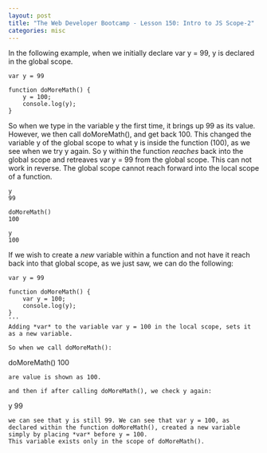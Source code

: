 ```yaml
---
layout: post
title: "The Web Developer Bootcamp - Lesson 150: Intro to JS Scope-2"
categories: misc
---
```


In the following example, when we initially declare var y = 99, y is declared in the global scope.
```
var y = 99

function doMoreMath() {
    y = 100;
    console.log(y);
}
```

So when we type in the variable y the first time, it brings up 99 as its value.
However, we then call doMoreMath(), and get back 100. This changed the variable y of the global scope to what y is inside the function (100),
as we see when we try y again.
So y within the function *reaches* back into the global scope and retreaves var y = 99 from the global scope. This can not work in reverse. The global
scope cannot reach forward into the local scope of a function.
```
y
99

doMoreMath()
100

y
100
```


If we wish to create a *new* variable within a function and not have it reach back into that global scope, as we just saw, we can do the following:
```
var y = 99

function doMoreMath() {
    var y = 100;
    console.log(y);
}
'''
Adding *var* to the variable var y = 100 in the local scope, sets it as a new variable.

So when we call doMoreMath():
```
doMoreMath()
100
```
are value is shown as 100.

and then if after calling doMoreMath(), we check y again:
```
y
99
```
we can see that y is still 99. We can see that var y = 100, as declared within the function doMoreMath(), created a new variable simply by placing *var* before y = 100.
This variable exists only in the scope of doMoreMath().